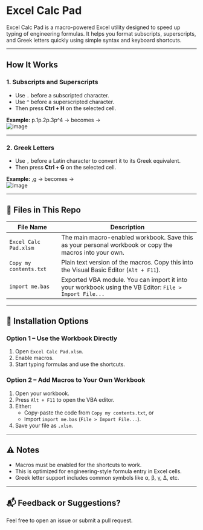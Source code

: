# Excel Calc Pad

Excel Calc Pad is a macro-powered Excel utility designed to speed up typing of engineering formulas. It helps you format subscripts, superscripts, and Greek letters quickly using simple syntax and keyboard shortcuts.

---

## How It Works

### 1. **Subscripts and Superscripts**
- Use `.` before a subscripted character.
- Use `^` before a superscripted character.
- Then press **Ctrl + H** on the selected cell.

**Example:**
p.1p.2p.3p^4
→ becomes →  
![image](https://github.com/user-attachments/assets/c092a035-7fe7-45f6-919f-63d4d0c8c62e)



---

### 2. **Greek Letters**
- Use `,` before a Latin character to convert it to its Greek equivalent.
- Then press **Ctrl + G** on the selected cell.

**Example:**
,g
→ becomes →  
![image](https://github.com/user-attachments/assets/80a4a208-0b4c-465d-99a3-cb025afa9c46)


---

## 📁 Files in This Repo

| File Name | Description |
|-----------|-------------|
| `Excel Calc Pad.xlsm` | The main macro-enabled workbook. Save this as your personal workbook or copy the macros into your own. |
| `Copy my contents.txt` | Plain text version of the macros. Copy this into the Visual Basic Editor (`Alt + F11`). |
| `import me.bas` | Exported VBA module. You can import it into your workbook using the VB Editor: `File > Import File...` |

---

## 🔧 Installation Options

### Option 1 – Use the Workbook Directly
1. Open `Excel Calc Pad.xlsm`.
2. Enable macros.
3. Start typing formulas and use the shortcuts.

### Option 2 – Add Macros to Your Own Workbook
1. Open your workbook.
2. Press `Alt + F11` to open the VBA editor.
3. Either:
   - Copy-paste the code from `Copy my contents.txt`, or
   - Import `import me.bas` (`File > Import File...`).
4. Save your file as `.xlsm`.

---

## ⚠️ Notes
- Macros must be enabled for the shortcuts to work.
- This is optimized for engineering-style formula entry in Excel cells.
- Greek letter support includes common symbols like α, β, γ, Δ, etc.

---

## 📬 Feedback or Suggestions?

Feel free to open an issue or submit a pull request.


